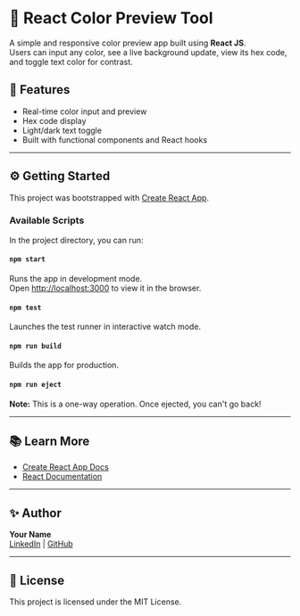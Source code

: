 # 🎨 React Color Preview Tool

A simple and responsive color preview app built using **React JS**.  
Users can input any color, see a live background update, view its hex code, and toggle text color for contrast.

## 🚀 Features

- Real-time color input and preview
- Hex code display
- Light/dark text toggle
- Built with functional components and React hooks

---

## ⚙️ Getting Started

This project was bootstrapped with [Create React App](https://github.com/facebook/create-react-app).

### Available Scripts

In the project directory, you can run:

#### `npm start`

Runs the app in development mode.  
Open [http://localhost:3000](http://localhost:3000) to view it in the browser.

#### `npm test`

Launches the test runner in interactive watch mode.

#### `npm run build`

Builds the app for production.

#### `npm run eject`

**Note:** This is a one-way operation. Once ejected, you can't go back!

---

## 📚 Learn More

- [Create React App Docs](https://facebook.github.io/create-react-app/docs/getting-started)  
- [React Documentation](https://reactjs.org/)

---

## ✨ Author

**Your Name**  
[LinkedIn](https://linkedin.com/in/yourprofile) | [GitHub](https://github.com/yourusername)

---

## 📌 License

This project is licensed under the MIT License.
